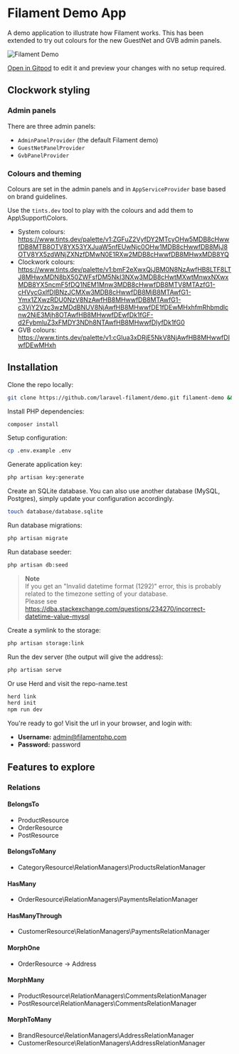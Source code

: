 # Filament Demo App

A demo application to illustrate how Filament works. This has been extended to try out colours for the new GuestNet and GVB admin panels.

![Filament Demo](https://github.com/filamentphp/demo/assets/171715/899161a9-3c85-4dc9-9599-13928d3a4412)

[Open in Gitpod](https://gitpod.io/#https://github.com/filamentphp/demo) to edit it and preview your changes with no setup required.

## Clockwork styling

### Admin panels
There are three admin panels:
- `AdminPanelProvider` (the default Filament demo)
- `GuestNetPanelProvider`
- `GvbPanelProvider`

### Colours and theming
Colours are set in the admin panels and in `AppServiceProvider` base based on brand guidelines.

Use the `tints.dev` tool to play with the colours and add them to App\Support\Colors.

- System colours: https://www.tints.dev/palette/v1:ZGFuZ2VyfDY2MTcyOHw5MDB8cHwwfDB8MTB8OTV8YX53YXJuaW5nfEUwNjc0OHw1MDB8cHwwfDB8MjJ8OTV8YX5zdWNjZXNzfDMwN0E1RXw2MDB8cHwwfDB8MHwxMDB8YQ
- Clockwork colours: https://www.tints.dev/palette/v1:bmF2eXwxQjJBM0N8NzAwfHB8LTF8LTJ8MHwxMDN8bX50ZWFsfDM5NkI3NXw3MDB8cHwtMXwtMnwxNXwxMDB8YX5ncmF5fDQ1NEM1Mnw3MDB8cHwwfDB8MTV8MTAzfG1-cHVycGxlfDlBNzJCMXw3MDB8cHwwfDB8MjB8MTAwfG1-Ymx1ZXwzRDU0NzV8NzAwfHB8MHwwfDB8MTAwfG1-c3VjY2Vzc3wzMDdBNUV8NjAwfHB8MHwwfDE1fDEwMHxhfmRhbmdlcnw2NjE3Mjh8OTAwfHB8MHwwfDEwfDk1fGF-d2FybmluZ3xFMDY3NDh8NTAwfHB8MHwwfDIyfDk1fG0
- GVB colours: https://www.tints.dev/palette/v1:cGlua3xDRjE5NkV8NjAwfHB8MHwwfDIwfDEwMHxh

## Installation

Clone the repo locally:

```sh
git clone https://github.com/laravel-filament/demo.git filament-demo && cd filament-demo
```

Install PHP dependencies:

```sh
composer install
```

Setup configuration:

```sh
cp .env.example .env
```

Generate application key:

```sh
php artisan key:generate
```

Create an SQLite database. You can also use another database (MySQL, Postgres), simply update your configuration accordingly.

```sh
touch database/database.sqlite
```

Run database migrations:

```sh
php artisan migrate
```

Run database seeder:

```sh
php artisan db:seed
```

> **Note**  
> If you get an "Invalid datetime format (1292)" error, this is probably related to the timezone setting of your database.  
> Please see https://dba.stackexchange.com/questions/234270/incorrect-datetime-value-mysql


Create a symlink to the storage:

```sh
php artisan storage:link
```

Run the dev server (the output will give the address):

```sh
php artisan serve
```

Or use Herd and visit the repo-name.test
```sh
herd link
herd init
npm run dev
```

You're ready to go! Visit the url in your browser, and login with:

-   **Username:** admin@filamentphp.com
-   **Password:** password

## Features to explore

### Relations

#### BelongsTo
- ProductResource
- OrderResource
- PostResource

#### BelongsToMany
- CategoryResource\RelationManagers\ProductsRelationManager

#### HasMany
- OrderResource\RelationManagers\PaymentsRelationManager

#### HasManyThrough
- CustomerResource\RelationManagers\PaymentsRelationManager

#### MorphOne
- OrderResource -> Address

#### MorphMany
- ProductResource\RelationManagers\CommentsRelationManager
- PostResource\RelationManagers\CommentsRelationManager

#### MorphToMany
- BrandResource\RelationManagers\AddressRelationManager
- CustomerResource\RelationManagers\AddressRelationManager
